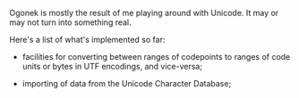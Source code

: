 Ogonek is mostly the result of me playing around with Unicode. It may or may
not turn into something real.

Here's a list of what's implemented so far:

 - facilities for converting between ranges of codepoints to ranges of code
   units or bytes in UTF encodings, and vice-versa;

 - importing of data from the Unicode Character Database;


